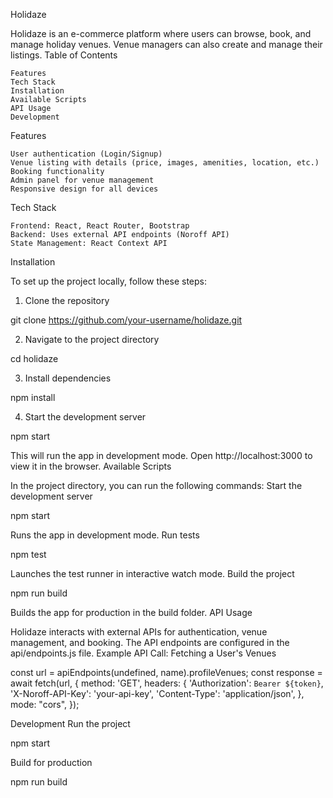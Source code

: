 Holidaze

Holidaze is an e-commerce platform where users can browse, book, and manage holiday venues. Venue managers can also create and manage their listings.
Table of Contents

    Features
    Tech Stack
    Installation
    Available Scripts
    API Usage
    Development

Features

    User authentication (Login/Signup)
    Venue listing with details (price, images, amenities, location, etc.)
    Booking functionality
    Admin panel for venue management
    Responsive design for all devices

Tech Stack

    Frontend: React, React Router, Bootstrap
    Backend: Uses external API endpoints (Noroff API)
    State Management: React Context API

Installation

To set up the project locally, follow these steps:
1. Clone the repository

git clone https://github.com/your-username/holidaze.git

2. Navigate to the project directory

cd holidaze

3. Install dependencies

npm install

4. Start the development server

npm start

This will run the app in development mode. Open http://localhost:3000 to view it in the browser.
Available Scripts

In the project directory, you can run the following commands:
Start the development server

npm start

Runs the app in development mode.
Run tests

npm test

Launches the test runner in interactive watch mode.
Build the project

npm run build

Builds the app for production in the build folder.
API Usage

Holidaze interacts with external APIs for authentication, venue management, and booking.
The API endpoints are configured in the api/endpoints.js file.
Example API Call: Fetching a User's Venues

const url = apiEndpoints(undefined, name).profileVenues;
const response = await fetch(url, {
  method: 'GET',
  headers: {
    'Authorization': `Bearer ${token}`,
    'X-Noroff-API-Key': 'your-api-key',
    'Content-Type': 'application/json',
  },
  mode: "cors",
});

Development
Run the project

npm start

Build for production

npm run build
